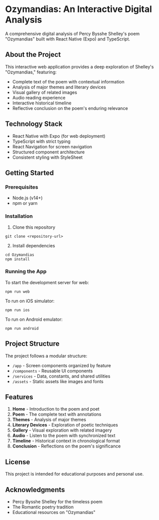 # Ozymandias: An Interactive Digital Analysis

A comprehensive digital analysis of Percy Bysshe Shelley's poem "Ozymandias" built with React Native (Expo) and TypeScript.

## About the Project

This interactive web application provides a deep exploration of Shelley's "Ozymandias," featuring:

- Complete text of the poem with contextual information
- Analysis of major themes and literary devices
- Visual gallery of related images
- Audio reading experience
- Interactive historical timeline
- Reflective conclusion on the poem's enduring relevance

## Technology Stack

- React Native with Expo (for web deployment)
- TypeScript with strict typing
- React Navigation for screen navigation
- Structured component architecture
- Consistent styling with StyleSheet

## Getting Started

### Prerequisites

- Node.js (v14+)
- npm or yarn

### Installation

1. Clone this repository
```
git clone <repository-url>
```

2. Install dependencies
```
cd Ozymandias
npm install
```

### Running the App

To start the development server for web:
```
npm run web
```

To run on iOS simulator:
```
npm run ios
```

To run on Android emulator:
```
npm run android
```

## Project Structure

The project follows a modular structure:

- `/app` - Screen components organized by feature
- `/components` - Reusable UI components
- `/services` - Data, constants, and shared utilities
- `/assets` - Static assets like images and fonts

## Features

1. **Home** - Introduction to the poem and poet
2. **Poem** - The complete text with annotations
3. **Themes** - Analysis of major themes
4. **Literary Devices** - Exploration of poetic techniques
5. **Gallery** - Visual exploration with related imagery
6. **Audio** - Listen to the poem with synchronized text
7. **Timeline** - Historical context in chronological format
8. **Conclusion** - Reflections on the poem's significance

## License

This project is intended for educational purposes and personal use.

## Acknowledgments

- Percy Bysshe Shelley for the timeless poem
- The Romantic poetry tradition
- Educational resources on "Ozymandias" 